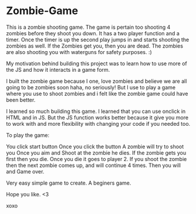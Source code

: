 # Zombie-Game

This is a zombie shooting game. The game is pertain too shooting 4 zombies before they shoot you down. It has a two player function and a timer. Once the timer is up the second play jumps in and starts shooting the zombies as well. If the Zombies get you, then you are dead. The zombies are also shooting you with waterguns for safety purposes. :) 

My motivation behind building this project was to learn how to use more of the JS and how it interacts in a game form. 

 I built the zombie game because I one, love zombies and believe we are all going to be zombies soon haha, no seriously! But I use to play a game where you 
 use to shoot zombies and i felt like the zombie game could have been better.
 
 I learned so much building this game. I learned that you can use onclick in HTML and in JS. But the JS function works better because it give you more
 to work with and more flexibility with changing your code if you needed too.
 
 To play the game:
 
 You click start button
 Once you click the button A zombie will try to shoot you
 Once you aim and Shoot at the zombie he dies. 
 If the zombie gets you first then you die.
 Once you die it goes to player 2.
 If you shoot the zombie then the next zombie comes up, and will continue 4 times. 
 Then you will and Game over. 
 
 Very easy simple game to create. A beginers game. 
 
 Hope you like. <3
 
 xoxo
